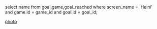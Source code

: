 select name
from goal,game,goal_reached
where screen_name = 'Heini' and game.id = game_id and goal.id = goal_id;

[photo]()